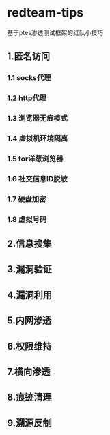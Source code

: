# redteam-tips
基于ptes渗透测试框架的红队小技巧

## 1.匿名访问
### 1.1 socks代理
### 1.2 http代理
### 1.3 浏览器无痕模式
### 1.4 虚拟机环境隔离
### 1.5 tor洋葱浏览器
### 1.6 社交信息ID脱敏
### 1.7 硬盘加密
### 1.8 虚拟号码


## 2.信息搜集
## 3.漏洞验证
## 4.漏洞利用
## 5.内网渗透
## 6.权限维持
## 7.横向渗透
## 8.痕迹清理
## 9.溯源反制

